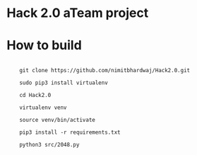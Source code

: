 # Hack 2.0 aTeam project

# How to build

```

	git clone https://github.com/nimitbhardwaj/Hack2.0.git

	sudo pip3 install virtualenv

	cd Hack2.0

	virtualenv venv

	source venv/bin/activate

	pip3 install -r requirements.txt

	python3 src/2048.py

```